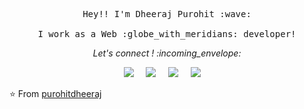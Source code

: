 <p align="center">
  
  <samp >
    Hey!! I'm Dheeraj Purohit :wave:
    <br><br>
    I work as a Web :globe_with_meridians: developer!
  </samp>
</p>

<p align="center"> 
  <i> Let's connect ! :incoming_envelope: </i>
</p>

<p align="center">
<a href="https://www.linkedin.com/in/dheeraj-purohit-79ba4a168/7"><img src="https://img.icons8.com/cute-clipart/64/000000/linkedin.png"/></a> &nbsp; &nbsp;
<a href="https://www.instagram.com/theindianyoga/"><img src="https://img.icons8.com/cute-clipart/64/000000/instagram-new.png"/></a> &nbsp; &nbsp;
<a href="https://dheeraj-purohit-portfolio.netlify.app/"><img src="https://img.icons8.com/windows/64/000000/portfolio.png"/></a> &nbsp; &nbsp;
<a href="mailto:purohitdheeraj89@gmail.com"><img src="https://img.icons8.com/cotton/64/000000/email-open.png"/></a> &nbsp; &nbsp;
</p>

<!--https://icons8.com/icons/set/svg-->

⭐️ From [purohitdheeraj](https://github.com/purohitdheeraj)
